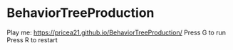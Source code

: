 # BehaviorTreeProduction
 
Play me: https://pricea21.github.io/BehaviorTreeProduction/
Press G to run
Press R to restart

